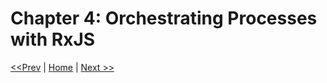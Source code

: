 # Chapter 4: Orchestrating Processes with RxJS

[<<Prev](/section-1/03-array-like-operators.md) | [Home](/README.md) | [Next >>](/section-1/05-combining-observables.md)